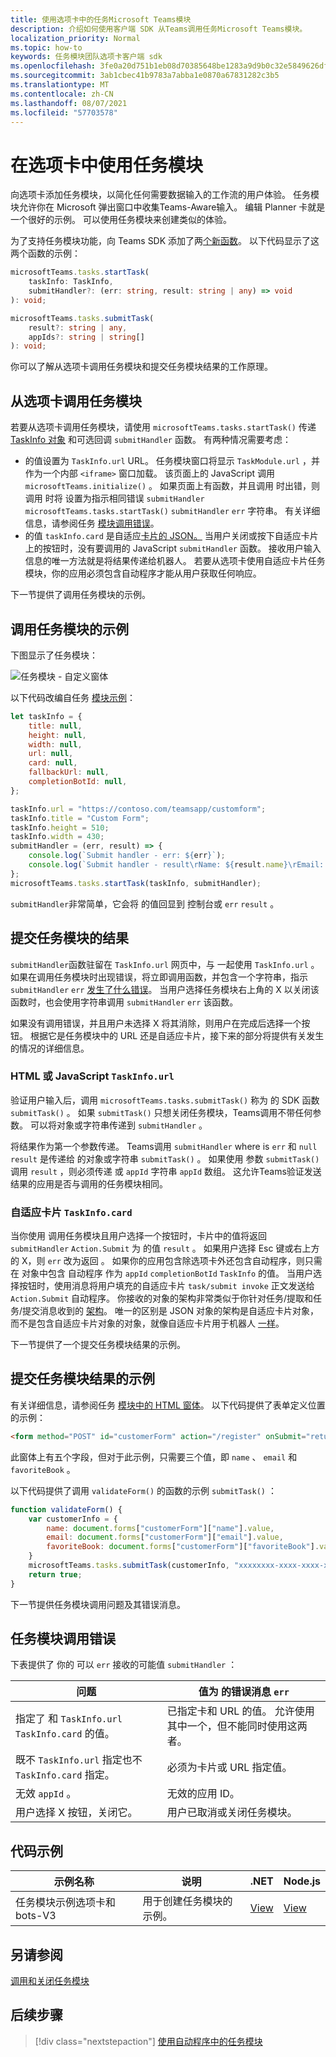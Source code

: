 ```yaml
---
title: 使用选项卡中的任务Microsoft Teams模块
description: 介绍如何使用客户端 SDK 从Teams调用任务Microsoft Teams模块。
localization_priority: Normal
ms.topic: how-to
keywords: 任务模块团队选项卡客户端 sdk
ms.openlocfilehash: 3fe0a20d751b1eb08d70385648be1283a9d9b0c32e5849626df4abd36ba5bdce
ms.sourcegitcommit: 3ab1cbec41b9783a7abba1e0870a67831282c3b5
ms.translationtype: MT
ms.contentlocale: zh-CN
ms.lasthandoff: 08/07/2021
ms.locfileid: "57703578"
---
```

# <a name="use-task-modules-in-tabs"></a>在选项卡中使用任务模块

向选项卡添加任务模块，以简化任何需要数据输入的工作流的用户体验。 任务模块允许你在 Microsoft 弹出窗口中收集Teams-Aware输入。 编辑 Planner 卡就是一个很好的示例。 可以使用任务模块来创建类似的体验。

为了支持任务模块功能，向 Teams SDK 添加了两[个新函数](/javascript/api/overview/msteams-client)。 以下代码显示了这两个函数的示例：

```typescript
microsoftTeams.tasks.startTask(
    taskInfo: TaskInfo,
    submitHandler?: (err: string, result: string | any) => void
): void;

microsoftTeams.tasks.submitTask(
    result?: string | any,
    appIds?: string | string[]
): void;
```

你可以了解从选项卡调用任务模块和提交任务模块结果的工作原理。

## <a name="invoke-a-task-module-from-a-tab"></a>从选项卡调用任务模块

若要从选项卡调用任务模块，请使用 `microsoftTeams.tasks.startTask()` 传递 [TaskInfo 对象](~/task-modules-and-cards/task-modules/invoking-task-modules.md#the-taskinfo-object) 和可选回调 `submitHandler` 函数。 有两种情况需要考虑：

* 的值设置为 `TaskInfo.url` URL。 任务模块窗口将显示 `TaskModule.url` ，并作为一个内部 `<iframe>` 窗口加载。 该页面上的 JavaScript 调用 `microsoftTeams.initialize()` 。 如果页面上有函数，并且调用 时出错，则调用 时将 设置为指示相同错误 `submitHandler` `microsoftTeams.tasks.startTask()` `submitHandler` `err` 字符串。 有关详细信息，请参阅任务 [模块调用错误](#task-module-invocation-errors)。
* 的值 `taskInfo.card` 是自适应[卡片的 JSON。](~/task-modules-and-cards/task-modules/invoking-task-modules.md#adaptive-card-or-adaptive-card-bot-card-attachment) 当用户关闭或按下自适应卡片上的按钮时，没有要调用的 JavaScript `submitHandler` 函数。 接收用户输入信息的唯一方法就是将结果传递给机器人。 若要从选项卡使用自适应卡片任务模块，你的应用必须包含自动程序才能从用户获取任何响应。

下一节提供了调用任务模块的示例。

## <a name="example-of-invoking-a-task-module"></a>调用任务模块的示例

下图显示了任务模块：

![任务模块 - 自定义窗体](~/assets/images/task-module/task-module-custom-form.png)

以下代码改编自任务 [模块示例](~/task-modules-and-cards/task-modules/invoking-task-modules.md#code-sample)：

```javascript
let taskInfo = {
    title: null,
    height: null,
    width: null,
    url: null,
    card: null,
    fallbackUrl: null,
    completionBotId: null,
};

taskInfo.url = "https://contoso.com/teamsapp/customform";
taskInfo.title = "Custom Form";
taskInfo.height = 510;
taskInfo.width = 430;
submitHandler = (err, result) => {
    console.log(`Submit handler - err: ${err}`);
    console.log(`Submit handler - result\rName: ${result.name}\rEmail: ${result.email}\rFavorite book: ${result.favoriteBook}`);
};
microsoftTeams.tasks.startTask(taskInfo, submitHandler);
```

`submitHandler`非常简单，它会将 的值回显到 控制台或 `err` `result` 。

## <a name="submit-the-result-of-a-task-module"></a>提交任务模块的结果

`submitHandler`函数驻留在 `TaskInfo.url` 网页中，与 一起使用 `TaskInfo.url` 。 如果在调用任务模块时出现错误，将立即调用函数，并包含一个字符串，指示 `submitHandler` `err` [发生了什么错误](#task-module-invocation-errors)。 当用户选择任务模块右上角的 X 以关闭该函数时，也会使用字符串调用 `submitHandler` `err` 该函数。

如果没有调用错误，并且用户未选择 X 将其消除，则用户在完成后选择一个按钮。 根据它是任务模块中的 URL 还是自适应卡片，接下来的部分将提供有关发生的情况的详细信息。

### <a name="html-or-javascript-taskinfourl"></a>HTML 或 JavaScript `TaskInfo.url`

验证用户输入后，调用 `microsoftTeams.tasks.submitTask()` 称为 的 SDK 函数 `submitTask()` 。 如果 `submitTask()` 只想关闭任务模块，Teams调用不带任何参数。 可以将对象或字符串传递到 `submitHandler` 。

将结果作为第一个参数传递。 Teams调用 `submitHandler` where is `err` 和 `null` `result` 是传递给 的对象或字符串 `submitTask()` 。 如果使用 参数 `submitTask()` 调用 `result` ，则必须传递 或 `appId` 字符串 `appId` 数组。 这允许Teams验证发送结果的应用是否与调用的任务模块相同。

### <a name="adaptive-card-taskinfocard"></a>自适应卡片 `TaskInfo.card`

当你使用 调用任务模块且用户选择一个按钮时，卡片中的值将返回 `submitHandler` `Action.Submit` 为 的值 `result` 。 如果用户选择 Esc 键或右上方的 X，则 `err` 改为返回 。 如果你的应用包含除选项卡外还包含自动程序，则只需在 对象中包含 自动程序 作为 `appId` `completionBotId` `TaskInfo` 的值。 当用户选择按钮时，使用消息将用户填充的自适应卡片 `task/submit invoke` 正文发送给 `Action.Submit` 自动程序。 你接收的对象的架构非常类似于你针对任务/提取和任务/提交消息收到的 [架构](~/task-modules-and-cards/task-modules/task-modules-bots.md#payload-of-taskfetch-and-tasksubmit-messages)。 唯一的区别是 JSON 对象的架构是自适应卡片对象，而不是包含自适应卡片对象的对象，就像自适应卡片用于机器人 [一样](~/task-modules-and-cards/task-modules/task-modules-bots.md#payload-of-taskfetch-and-tasksubmit-messages)。

下一节提供了一个提交任务模块结果的示例。

## <a name="example-of-submitting-the-result-of-a-task-module"></a>提交任务模块结果的示例

有关详细信息，请参阅任务 [模块中的 HTML 窗体](#example-of-invoking-a-task-module)。 以下代码提供了表单定义位置的示例：

```html
<form method="POST" id="customerForm" action="/register" onSubmit="return validateForm()">
```

此窗体上有五个字段，但对于此示例，只需要三个值，即 `name` 、 `email` 和 `favoriteBook` 。

以下代码提供了调用 `validateForm()` 的函数的示例 `submitTask()` ：

```javascript
function validateForm() {
    var customerInfo = {
        name: document.forms["customerForm"]["name"].value,
        email: document.forms["customerForm"]["email"].value,
        favoriteBook: document.forms["customerForm"]["favoriteBook"].value
    }
    microsoftTeams.tasks.submitTask(customerInfo, "xxxxxxxx-xxxx-xxxx-xxxx-xxxxxxxxxxxx");
    return true;
}
```

下一节提供任务模块调用问题及其错误消息。

## <a name="task-module-invocation-errors"></a>任务模块调用错误

下表提供了 你的 可以 `err` 接收的可能值 `submitHandler` ：

| 问题 | 值为 的错误消息 `err` |
| ------- | ------------------------------ |
| 指定了 和 `TaskInfo.url` `TaskInfo.card` 的值。 | 已指定卡和 URL 的值。 允许使用其中一个，但不能同时使用这两者。 |
| 既不 `TaskInfo.url` 指定也不 `TaskInfo.card` 指定。 | 必须为卡片或 URL 指定值。 |
| 无效 `appId` 。 | 无效的应用 ID。 |
| 用户选择 X 按钮，关闭它。 | 用户已取消或关闭任务模块。 |

## <a name="code-sample"></a>代码示例

|示例名称 | 说明 | .NET | Node.js|
|----------------|-----------------|--------------|----------------|
|任务模块示例选项卡和 bots-V3 | 用于创建任务模块的示例。 |[View](https://github.com/OfficeDev/Microsoft-Teams-Samples/tree/main/samples/app-task-module/csharp)|[View](https://github.com/OfficeDev/Microsoft-Teams-Samples/tree/main/samples/app-task-module/nodejs)| 

## <a name="see-also"></a>另请参阅

[调用和关闭任务模块](~/task-modules-and-cards/task-modules/invoking-task-modules.md)

## <a name="next-step"></a>后续步骤

> [!div class="nextstepaction"]
> [使用自动程序中的任务模块](~/task-modules-and-cards/task-modules/task-modules-bots.md)
